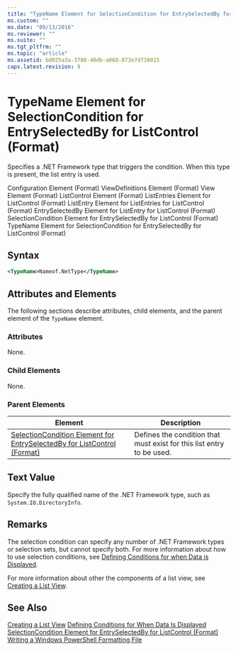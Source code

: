 ```yaml
---
title: "TypeName Element for SelectionCondition for EntrySelectedBy for ListControl (Format) | Microsoft Docs"
ms.custom: ""
ms.date: "09/13/2016"
ms.reviewer: ""
ms.suite: ""
ms.tgt_pltfrm: ""
ms.topic: "article"
ms.assetid: bd025a3a-3780-40db-a068-873e7df38015
caps.latest.revision: 9
---
```

# TypeName Element for SelectionCondition for EntrySelectedBy for ListControl (Format)
Specifies a .NET Framework type that triggers the condition. When this type is present, the list entry is used.

 Configuration Element (Format)
ViewDefinitions Element (Format)
View Element (Format)
ListControl Element (Format)
ListEntries Element for ListControl (Format)
ListEntry Element for ListEntries for ListControl (Format)
EntrySelectedBy Element for ListEntry for ListControl (Format)
SelectionCondition Element for EntrySelectedBy for ListControl (Format)
TypeName Element for SelectionCondition for EntrySelectedBy for ListControl (Format)

## Syntax

```xml
<TypeName>Nameof.NetType</TypeName>
```

## Attributes and Elements
 The following sections describe attributes, child elements, and the parent element of the `TypeName` element.

### Attributes
 None.

### Child Elements
 None.

### Parent Elements

|Element|Description|
|-------------|-----------------|
|[SelectionCondition Element for EntrySelectedBy for ListControl (Format)](./selectioncondition-element-for-entryselectedby-for-listcontrol-format.md)|Defines the condition that must exist for this list entry to be used.|

## Text Value
 Specify the fully qualified name of the .NET Framework type, such as `System.IO.DirectoryInfo`.

## Remarks
 The selection condition can specify any number of .NET Framework types or selection sets, but cannot specify both. For more information about how to use selection conditions, see [Defining Conditions for when Data is Displayed](./defining-conditions-for-displaying-data.md).

 For more information about other the components of a list view, see [Creating a List View](./creating-a-list-view.md).

## See Also
 [Creating a List View](./creating-a-list-view.md)
 [Defining Conditions for When Data Is Displayed](./defining-conditions-for-displaying-data.md)
 [SelectionCondition Element for EntrySelectedBy for ListControl (Format)](./selectioncondition-element-for-entryselectedby-for-listcontrol-format.md)
 [Writing a Windows PowerShell Formatting File](./writing-a-windows-powershell-formatting-file.md)
